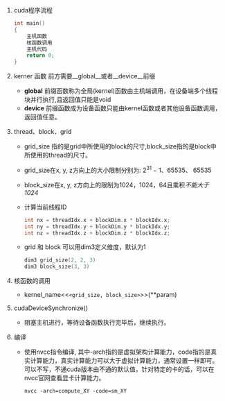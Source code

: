 1. cuda程序流程

   ```cpp
   int main()
   {
       主机函数
       核函数调用
       主机代码
       return 0;
   }
   ```
2. kerner 函数 前方需要__global__或者__device__前缀

   * __global__ 前缀函数称为全局(kernel)函数由主机端调用，在设备端多个线程块并行执行,且返回值只能是void
   * __device__ 前缀函数成为设备函数只能由kernel函数或者其他设备函数调用，返回值任意。
3. thread、block、grid

   * grid_size 指的是grid中所使用的block的尺寸,block_size指的是block中所使用的thread的尺寸。
   * grid_size在x, y, z方向上的大小限制分别为: $2^{31}-1$、65535、 65535
   * block_size在x, y, z方向上的限制为1024，1024，64且乘积*不能大于1024*
   * 计算当前线程ID

     ```cpp
     int nx = threadIdx.x + blockDim.x * blockIdx.x;
     int ny = threadIdx.y + blockDim.y * blockIdx.y;
     int nz = threadIdx.z + blockDim.z * blockIdx.z;
     ```
   * grid 和 block 可以用dim3定义维度，默认为1

     ```cpp
     dim3 grid_size(2, 2, 3)
     dim3 block_size(3, 3)
     ```
4. 核函数的调用

   * kernel_name<<`<grid_size, block_size>`>>(**param)
5. cudaDeviceSynchronize()

   * 阻塞主机进行，等待设备函数执行完毕后，继续执行。
6. 编译

   * 使用nvcc指令编译, 其中-arch指的是虚拟架构计算能力，code指的是真实计算能力，真实计算能力可以大于虚拟计算能力，通常设置一样即可。可以不写，不通cuda版本由不通的默认值，针对特定的卡的话，可以在nvcc官网查看显卡计算能力。

     ```shell
     nvcc -arch=compute_XY -code=sm_XY
     ```
